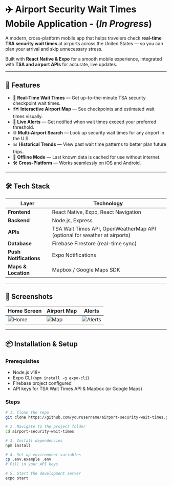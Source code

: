 # ✈️ Airport Security Wait Times Mobile Application - (_In Progress_)

A modern, cross-platform mobile app that helps travelers check **real-time TSA security wait times** at airports across the United States — so you can plan your arrival and skip unnecessary stress.  

Built with **React Native & Expo** for a smooth mobile experience, integrated with **TSA and airport APIs** for accurate, live updates.

---

## 🚀 Features

- 📍 **Real-Time Wait Times** — Get up-to-the-minute TSA security checkpoint wait times.
- 🗺 **Interactive Airport Map** — See checkpoints and estimated wait times visually.
- 🔔 **Live Alerts** — Get notified when wait times exceed your preferred threshold.
- 🌐 **Multi-Airport Search** — Look up security wait times for any airport in the U.S.
- 📊 **Historical Trends** — View past wait time patterns to better plan future trips.
- 📱 **Offline Mode** — Last known data is cached for use without internet.
- 🛠 **Cross-Platform** — Works seamlessly on iOS and Android.

---

## 🛠️ Tech Stack

| Layer              | Technology |
|--------------------|------------|
| **Frontend**       | React Native, Expo, React Navigation |
| **Backend**        | Node.js, Express |
| **APIs**           | TSA Wait Times API, OpenWeatherMap API (optional for weather at airports) |
| **Database**       | Firebase Firestore (real-time sync) |
| **Push Notifications** | Expo Notifications |
| **Maps & Location**| Mapbox / Google Maps SDK |

---

## 📸 Screenshots

| Home Screen | Airport Map | Alerts |
|-------------|-------------|--------|
| ![Home](docs/screenshots/home.png) | ![Map](docs/screenshots/map.png) | ![Alerts](docs/screenshots/alerts.png) |

---

## 📦 Installation & Setup

### Prerequisites
- Node.js v18+
- Expo CLI (`npm install -g expo-cli`)
- Firebase project configured
- API keys for TSA Wait Times API & Mapbox (or Google Maps)

### Steps
```bash
# 1. Clone the repo
git clone https://github.com/yourusername/airport-security-wait-times.git

# 2. Navigate to the project folder
cd airport-security-wait-times

# 3. Install dependencies
npm install

# 4. Set up environment variables
cp .env.example .env
# Fill in your API keys

# 5. Start the development server
expo start
